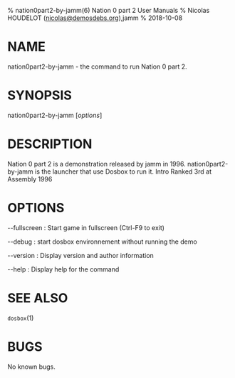 % nation0part2-by-jamm(6) Nation 0 part 2 User Manuals
% Nicolas HOUDELOT (nicolas@demosdebs.org),jamm
% 2018-10-08

# NAME
nation0part2-by-jamm - the command to run Nation 0 part 2.

# SYNOPSIS
nation0part2-by-jamm [*options*]

# DESCRIPTION
Nation 0 part 2 is a demonstration released by jamm in 1996.
nation0part2-by-jamm is the launcher that use Dosbox to run it.
Intro Ranked 3rd at Assembly 1996

# OPTIONS
\--fullscreen
:   Start game in fullscreen (Ctrl-F9 to exit)

\--debug
:   start dosbox environnement without running the demo

\--version
:   Display version and author information

\--help
:   Display help for the command

# SEE ALSO
`dosbox`(1)

# BUGS
No known bugs.
